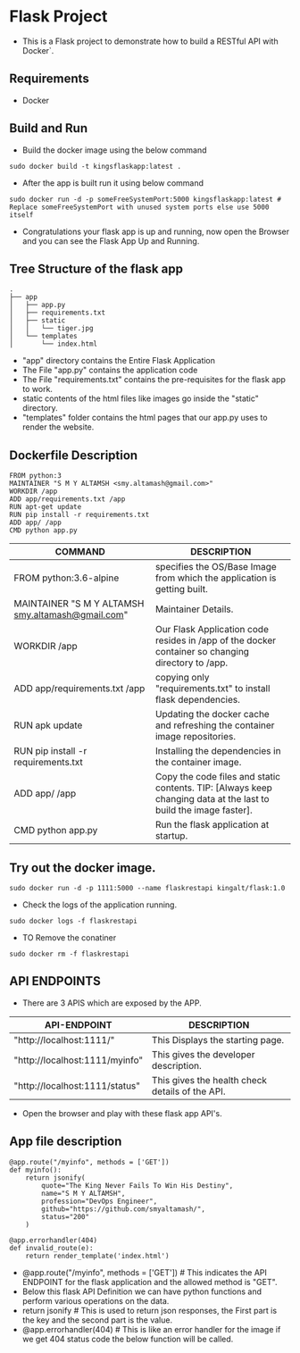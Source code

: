 # Flask Project
* This is a Flask project to demonstrate how to build a RESTful API with Docker`.

## Requirements
* Docker 

## Build and Run

* Build the docker image using the below command
```
sudo docker build -t kingsflaskapp:latest .

```
* After the app is built run it using below command
```
sudo docker run -d -p someFreeSystemPort:5000 kingsflaskapp:latest # Replace someFreeSystemPort with unused system ports else use 5000 itself 
```
* Congratulations your flask app is up and running, now open the Browser and you can see the Flask App Up and Running.

## Tree Structure of the flask app

```
.
├── app
│   ├── app.py
│   ├── requirements.txt
│   ├── static
│   │   └── tiger.jpg
│   └── templates
│       └── index.html
```

* "app" directory contains the Entire Flask Application
* The File "app.py" contains the application code
* The File "requirements.txt" contains the pre-requisites for the flask app to work.
* static contents of the html files like images go inside the "static" directory.
* "templates" folder contains the html pages that our app.py uses to render the website.

## Dockerfile Description
```
FROM python:3
MAINTAINER "S M Y ALTAMSH <smy.altamash@gmail.com>"
WORKDIR /app
ADD app/requirements.txt /app
RUN apt-get update
RUN pip install -r requirements.txt
ADD app/ /app
CMD python app.py
```

| COMMAND | DESCRIPTION |
| --- | --- |
| FROM python:3.6-alpine | specifies the OS/Base Image from which the application is getting built. |
| MAINTAINER "S M Y ALTAMSH <smy.altamash@gmail.com>" | Maintainer Details. |
| WORKDIR /app | Our Flask Application code resides in /app of the docker container so changing directory to /app. |
| ADD app/requirements.txt /app | copying only "requirements.txt" to install flask dependencies. |
| RUN apk update | Updating the docker cache and refreshing the container image repositories. |
| RUN pip install -r requirements.txt | Installing the dependencies in the container image. |
| ADD app/ /app | Copy the code files and static contents. TIP: [Always keep changing data at the last to build the image faster]. |
| CMD python app.py | Run the flask application at startup. |

## Try out the docker image.

```
sudo docker run -d -p 1111:5000 --name flaskrestapi kingalt/flask:1.0
```

* Check the logs of the application running.

```
sudo docker logs -f flaskrestapi
```

* TO Remove the conatiner

```
sudo docker rm -f flaskrestapi
```

## API ENDPOINTS

* There are 3 APIS which are exposed by the APP.

| API-ENDPOINT | DESCRIPTION |
| --- | --- |
| "http://localhost:1111/" | This Displays the starting page. |
| "http://localhost:1111/myinfo" | This gives the developer description. |
| "http://localhost:1111/status" | This gives the health check details of the API. |

* Open the browser and play with these flask app API's.

## App file description
```
@app.route("/myinfo", methods = ['GET'])
def myinfo():
    return jsonify(
        quote="The King Never Fails To Win His Destiny",
        name="S M Y ALTAMSH",
        profession="DevOps Engineer",
        github="https://github.com/smyaltamash/",
        status="200"
    )

@app.errorhandler(404)
def invalid_route(e):
    return render_template('index.html')

```

* @app.route("/myinfo", methods = ['GET']) # This indicates the API ENDPOINT for the flask application and the allowed method is "GET".
* Below this flask API Definition we can have python functions and perform various operations on the data.
* return jsonify # This is used to return json responses, the First part is the key and the second part is the value.
* @app.errorhandler(404) # This is like an error handler for the image if we get 404 status code the below function will be called.
